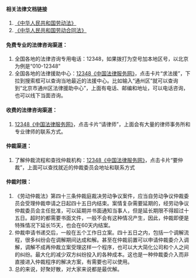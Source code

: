 #### 相关法律文档链接

1. [《中华人民共和国劳动法》](http://www.gov.cn/banshi/2005-05/25/content_905.htm)
2. [《中华人民共和国劳动合同法》](http://www.gov.cn/flfg/2007-06/29/content_669394.htm)



#### 免费专业的法律咨询渠道：

1. 全国各地的法律咨询专用电话：12348，如果拨打为空号加本地区号，以北京为例是“010-12348”
2. 全国各地的法律援助中心：[12348《中国法律服务网》](http://www.12348.gov.cn/#/homepage)，点击卡片“求法援”，下拉到搜索框可以查询当地最近的法援中心。比如输入“通州区”就可以查询到“北京市通州区法律援助中心”，上面有电话、邮编和地址，可以电话咨询，也可以线下当面咨询。

#### 收费的法律咨询渠道：

1. [12348《中国法律服务网》](http://www.12348.gov.cn/#/homepage)，点击卡片“请律师”，上面会有大量的律师事务所和专业律师的联系方式。



#### 仲裁渠道：

1. 了解仲裁流程和查找仲裁机构：[12348《中国法律服务网》](http://www.12348.gov.cn/#/homepage)，点击卡片“要仲裁”，上面可以查找就近的仲裁委员会地址和联系方式

#### 仲裁时限：

1. 《劳动仲裁法》第四十三条仲裁庭裁决劳动争议案件，应当自劳动争议仲裁委员会受理仲裁申请之日起四十五日内结束。案情复杂需要延期的，经劳动争议仲裁委员会主任批准，可以延期并书面通知当事人，但是延长期限不得超过十五日。超时的都需要书面文件，一般不会有这种情况产生，因此，仲裁即便是特殊情况下延长15天，也会在60天内结案。
2. 仲裁申请书递交后，一般在五个工作日立案。四十五日之内，包括一个调解流程，很多纠纷会在调解期间达成和解。甚至在仲裁前置可以申请仲裁委介入调解，调解不成再仲裁立案受理这样一个程序，也可以大大简化公司和个人之间的纠纷。最大化的减少双方纠纷投入的各种成本。这也是一种仲裁委介入而非直接进入仲裁程序的解决方案，有需要也可以使用。
3. 总的来说，好聚好散，对大家来说都是最优解。





